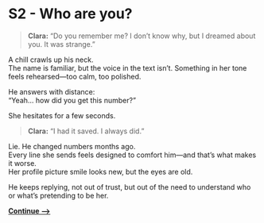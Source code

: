 # S2 - Who are you?



> **Clara:** “Do you remember me? I don’t know why, but I dreamed about you. It was strange.”

A chill crawls up his neck.  
The name is familiar, but the voice in the text isn’t. Something in her tone feels rehearsed—too calm, too polished.

He answers with distance:  
“Yeah… how did you get this number?”

She hesitates for a few seconds.  
> **Clara:** “I had it saved. I always did.”

Lie. He changed numbers months ago.  
Every line she sends feels designed to comfort him—and that’s what makes it worse.  
Her profile picture smile looks new, but the eyes are old.  

He keeps replying, not out of trust, but out of the need to understand who or what’s pretending to be her.

[**Continue -->**](/Final%20Proyect/section4_split.md)
